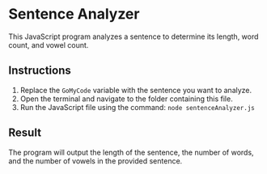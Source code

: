 # Sentence Analyzer

This JavaScript program analyzes a sentence to determine its length, word count, and vowel count.

## Instructions

1. Replace the `GoMyCode` variable with the sentence you want to analyze.
2. Open the terminal and navigate to the folder containing this file.
3. Run the JavaScript file using the command: `node sentenceAnalyzer.js`

## Result

The program will output the length of the sentence, the number of words, and the number of vowels in the provided sentence.


